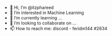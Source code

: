 - 👋 Hi, I’m @itzphareed
- 👀 I’m interested in Machine Learning
- 🌱 I’m currently learning ...
- 💞️ I’m looking to collaborate on ...
- 📫 How to reach me: discord - feridm144 #2634

<!---
itzphareed/itzphareed is a ✨ special ✨ repository because its `README.md` (this file) appears on your GitHub profile.
You can click the Preview link to take a look at your changes.
--->
